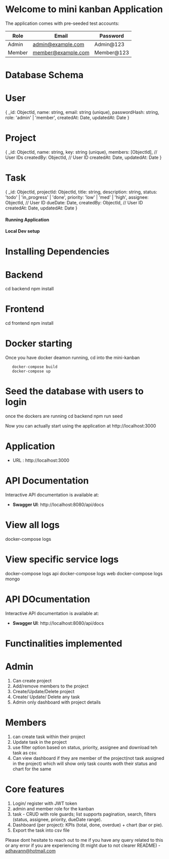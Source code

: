 # Welcome to mini kanban Application

The application comes with pre-seeded test accounts:

| Role | Email | Password |
|------|-------|----------|
| Admin | admin@example.com | Admin@123 |
| Member | member@example.com | Member@123 |


# Database Schema
# User 
{
  _id: ObjectId,
  name: string,
  email: string (unique),
  passwordHash: string,
  role: 'admin' | 'member',
  createdAt: Date,
  updatedAt: Date
}

# Project
{
  _id: ObjectId,
  name: string,
  key: string (unique),
  members: [ObjectId], // User IDs
  createdBy: ObjectId, // User ID
  createdAt: Date,
  updatedAt: Date
}

# Task
{
  _id: ObjectId,
  projectId: ObjectId,
  title: string,
  description: string,
  status: 'todo' | 'in_progress' | 'done',
  priority: 'low' | 'med' | 'high',
  assignee: ObjectId, // User ID
  dueDate: Date,
  createdBy: ObjectId, // User ID
  createdAt: Date,
  updatedAt: Date
}



#### Running Application
#### Local Dev setup

# Installing Dependencies
   # Backend
   cd backend
   npm install

   # Frontend
   cd frontend
   npm install

# Docker starting
Once you have docker deamon running,
cd into the mini-kanban

       docker-compose build
       docker-compose up 

# Seed the database with users to login
once the dockers are running
       cd backend
       npm run seed

Now  you can actually start using the application at http://localhost:3000
# Application
-  URL : http://localhost:3000

# API Documentation
Interactive API documentation is available at:
- **Swagger UI**: http://localhost:8080/api/docs


# View all logs
docker-compose logs

# View specific service logs
docker-compose logs api
docker-compose logs web
docker-compose logs mongo


# API DOcumentation
Interactive API documentation is available at:
- **Swagger UI**: http://localhost:8080/api/docs



# Functinalities implemented
# Admin
 1. Can create project 
 2. Add/remove members to the project
 3. Create/Update/Delete project
 4. Create/ Update/ Delete any task
 5. Admin only dashboard with project details
# Members 
 1. can create task within their project
 2. Update task in the project
 3. use filter option based on status, priority, assignee and download teh task as csv.
 4. Can view dashboard if they are member of the project(not task assigned in the project) which will show only task counts woth their status and chart for the same

 # Core features
 1. Login/ register with JWT token 
 2. admin and member role for the kanban
 3. task - CRUD with role guards; list supports pagination, search, filters (status, assignee, priority, dueDate range).
 4. Dashboard (per project): KPIs (total, done, overdue) + chart (bar or pie).
 5. Export the task into csv file


 Please dont hesitate to reach out to me if you have any query related to this or any error if you are experiencing (It might due to not clearer README) - adhavann@hotmail.com
